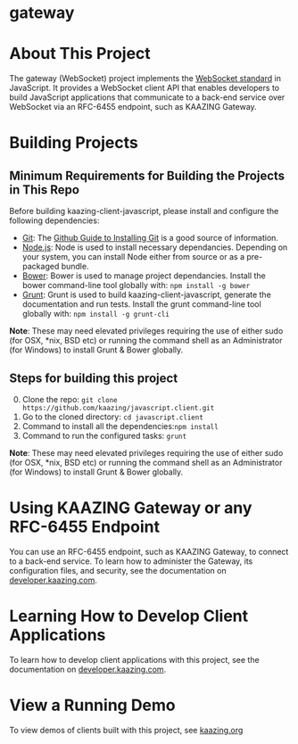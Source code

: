# gateway

# About This Project

The gateway (WebSocket) project implements the [WebSocket standard](https://tools.ietf.org/html/rfc6455) in JavaScript. It provides a WebSocket client API that enables developers to build JavaScript applications that communicate to a back-end service over WebSocket via an RFC-6455 endpoint, such as KAAZING Gateway.

# Building Projects

## Minimum Requirements for Building the Projects in This Repo
Before building kaazing-client-javascript, please install and configure the following dependencies:

* [Git](http://git-scm.com/): The [Github Guide to Installing Git](https://help.github.com/articles/set-up-git) is a good source of information.
* [Node.js](http://nodejs.org/): Node is used to install necessary dependancies. Depending on your system, you can install Node either from source or as a pre-packaged bundle.
* [Bower](http://bower.io/): Bower is used to manage project dependancies. Install the bower command-line tool globally with:  ```npm install -g bower```
* [Grunt](http://gruntjs.com/): Grunt is used to build kaazing-client-javascript, generate the documentation and run tests. Install the grunt command-line tool globally with: ```npm install -g grunt-cli```

**Note**: These may need elevated privileges requiring the use of either sudo (for OSX, *nix, BSD etc) or running the command shell as an Administrator (for Windows) to install Grunt & Bower globally.

## Steps for building this project

0. Clone the repo: ```git clone https://github.com/kaazing/javascript.client.git```
0. Go to the cloned directory: ```cd javascript.client```
0. Command to install all the dependencies:```npm install```
0. Command to run the configured tasks: ```grunt```

**Note**: These may need elevated privileges requiring the use of either sudo (for OSX, *nix, BSD etc) or running the command shell as an Administrator (for Windows) to install Grunt & Bower globally.

# Using KAAZING Gateway or any RFC-6455 Endpoint

You can use an RFC-6455 endpoint, such as KAAZING Gateway, to connect to a back-end service. To learn how to administer the Gateway, its configuration files, and security, see the documentation on [developer.kaazing.com](http://developer.kaazing.com/documentation/5.0/index.html).

# Learning How to Develop Client Applications

To learn how to develop client applications with this project, see the documentation on [developer.kaazing.com](http://developer.kaazing.com/documentation/5.0/index.html).

# View a Running Demo

To view demos of clients built with this project, see [kaazing.org](http://kaazing.org/)
